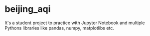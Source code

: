 # beijing_aqi
It's a student project to practice with Jupyter Notebook and multiple Pythons libraries like pandas, numpy, matplotlibs etc.
